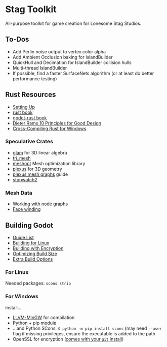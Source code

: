 # Stag Toolkit

All-purpose toolkit for game creation for Lonesome Stag Studios.

## To-Dos
- Add Perlin noise output to vertex color alpha
- Add Ambient Occlusion baking for IslandBuilder
- QuickHull and Decimation for IslandBuilder collision hulls
- Multi-thread IslandBuilder
- If possible, find a faster SurfaceNets algorithm (or at least do better performance testing)

## Rust Resources
- [Setting Up](docs/setup.md)
- [rust book](https://doc.rust-lang.org/stable/book/)
- [godot-rust book](https://godot-rust.github.io/book/)
- [Dieter Rams 10 Principles for Good Design](https://www.vitsoe.com/us/about/good-design)
- [Cross-Compiling Rust for Windows](https://stackoverflow.com/questions/31492799/cross-compile-a-rust-application-from-linux-to-windows)

### Speculative Crates
- [glam](https://docs.rs/glam/0.29.0/glam/) for 3D linear algebra
- [tri_mesh](https://docs.rs/tri-mesh/latest/tri_mesh/)
- [meshopt](https://crates.io/crates/meshopt) Mesh optimization library
- [plexus](https://docs.rs/plexus/0.0.11/plexus/) for 3D geometry
- [plexus mesh graphs](https://plexus.rs/user-guide/graphs/) guide
- [stopwatch2](https://crates.io/crates/stopwatch2)

### Mesh Data
- [Working with node graphs](https://medium.com/@muhamadmehrozkhan/learning-mesh-based-simulation-with-graph-networks-0feddf52adeb)
- [Face winding](https://cmichel.io/understanding-front-faces-winding-order-and-normals)

## Building Godot
- [Guide List](https://docs.godotengine.org/en/stable/contributing/development/compiling/index.html)
- [Building for Linux](https://docs.godotengine.org/en/stable/contributing/development/compiling/compiling_for_linuxbsd.html)
- [Building with Encryption](https://docs.godotengine.org/en/stable/contributing/development/compiling/compiling_with_script_encryption_key.html)
- [Optimizing Build Size](https://docs.godotengine.org/en/stable/contributing/development/compiling/optimizing_for_size.html)
- [Extra Build Options](https://docs.godotengine.org/en/stable/contributing/development/compiling/introduction_to_the_buildsystem.html#doc-overriding-build-options)

### For Linux
Needed packages: `scons strip`

### For Windows
Install...
- [LLVM-MinGW](https://github.com/mstorsjo/llvm-mingw/releases) for compilation
- Python + pip module
- ...and Python SCons: `$ python -m pip install scons` (may need `--user` flag if missing privileges, ensure the executable is added to the path
- OpenSSL for encryption ([comes with your `git` install](https://stackoverflow.com/questions/50625283/how-to-install-openssl-in-windows-10))
